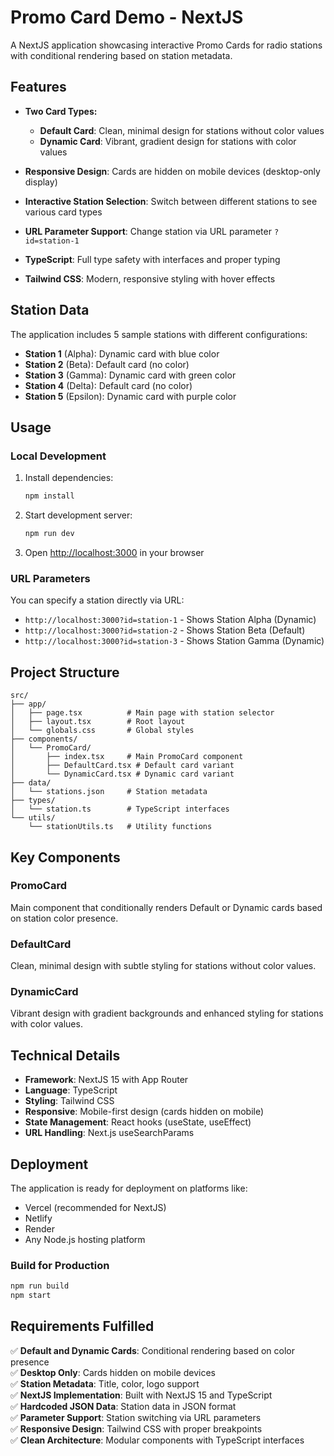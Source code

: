 # Promo Card Demo - NextJS

A NextJS application showcasing interactive Promo Cards for radio stations with conditional rendering based on station metadata.

## Features

- **Two Card Types:**

  - **Default Card**: Clean, minimal design for stations without color values
  - **Dynamic Card**: Vibrant, gradient design for stations with color values

- **Responsive Design**: Cards are hidden on mobile devices (desktop-only display)
- **Interactive Station Selection**: Switch between different stations to see various card types
- **URL Parameter Support**: Change station via URL parameter `?id=station-1`
- **TypeScript**: Full type safety with interfaces and proper typing
- **Tailwind CSS**: Modern, responsive styling with hover effects

## Station Data

The application includes 5 sample stations with different configurations:

- **Station 1** (Alpha): Dynamic card with blue color
- **Station 2** (Beta): Default card (no color)
- **Station 3** (Gamma): Dynamic card with green color
- **Station 4** (Delta): Default card (no color)
- **Station 5** (Epsilon): Dynamic card with purple color

## Usage

### Local Development

1. Install dependencies:

   ```bash
   npm install
   ```

2. Start development server:

   ```bash
   npm run dev
   ```

3. Open [http://localhost:3000](http://localhost:3000) in your browser

### URL Parameters

You can specify a station directly via URL:

- `http://localhost:3000?id=station-1` - Shows Station Alpha (Dynamic)
- `http://localhost:3000?id=station-2` - Shows Station Beta (Default)
- `http://localhost:3000?id=station-3` - Shows Station Gamma (Dynamic)

## Project Structure

```
src/
├── app/
│   ├── page.tsx          # Main page with station selector
│   ├── layout.tsx        # Root layout
│   └── globals.css       # Global styles
├── components/
│   └── PromoCard/
│       ├── index.tsx     # Main PromoCard component
│       ├── DefaultCard.tsx # Default card variant
│       └── DynamicCard.tsx # Dynamic card variant
├── data/
│   └── stations.json     # Station metadata
├── types/
│   └── station.ts        # TypeScript interfaces
└── utils/
    └── stationUtils.ts   # Utility functions
```

## Key Components

### PromoCard

Main component that conditionally renders Default or Dynamic cards based on station color presence.

### DefaultCard

Clean, minimal design with subtle styling for stations without color values.

### DynamicCard

Vibrant design with gradient backgrounds and enhanced styling for stations with color values.

## Technical Details

- **Framework**: NextJS 15 with App Router
- **Language**: TypeScript
- **Styling**: Tailwind CSS
- **Responsive**: Mobile-first design (cards hidden on mobile)
- **State Management**: React hooks (useState, useEffect)
- **URL Handling**: Next.js useSearchParams

## Deployment

The application is ready for deployment on platforms like:

- Vercel (recommended for NextJS)
- Netlify
- Render
- Any Node.js hosting platform

### Build for Production

```bash
npm run build
npm start
```

## Requirements Fulfilled

✅ **Default and Dynamic Cards**: Conditional rendering based on color presence  
✅ **Desktop Only**: Cards hidden on mobile devices  
✅ **Station Metadata**: Title, color, logo support  
✅ **NextJS Implementation**: Built with NextJS 15 and TypeScript  
✅ **Hardcoded JSON Data**: Station data in JSON format  
✅ **Parameter Support**: Station switching via URL parameters  
✅ **Responsive Design**: Tailwind CSS with proper breakpoints  
✅ **Clean Architecture**: Modular components with TypeScript interfaces

